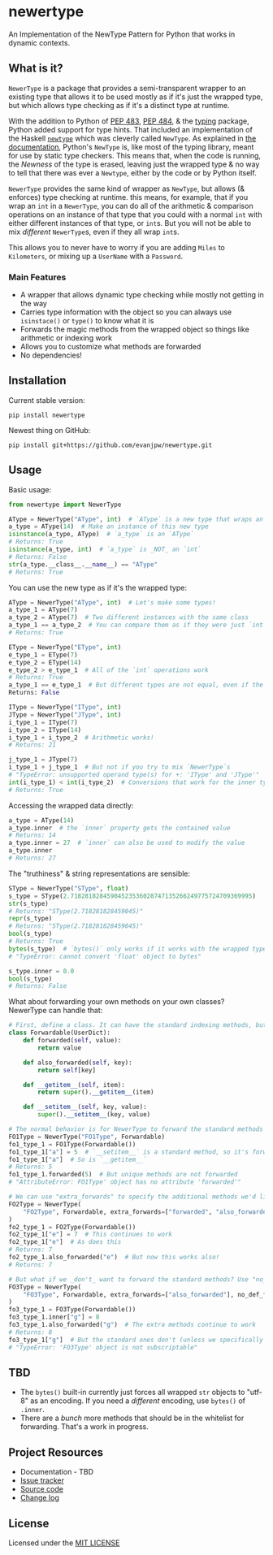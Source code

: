 # newertype

An Implementation of the NewType Pattern for Python that works in dynamic contexts.

## What is it?

`NewerType` is a package that provides a semi-transparent wrapper to an existing type that allows it to be used
mostly as if it's just the wrapped type, but which allows type checking as if it's a distinct type at runtime.

With the addition to Python of [PEP 483](https://peps.python.org/pep-0483/),
[PEP 484](https://peps.python.org/pep-0484/), & the
[typing](https://docs.python.org/3/library/typing.html#module-typing) package, Python added support for type
hints. That included an implementation of the Haskell [`newtype`](https://wiki.haskell.org/Newtype) which was
cleverly called `NewType`.
As explained in [the documentation](https://docs.python.org/3/library/typing.html#typing.NewType),
Python's `NewType` is, like most of the
typing library, meant for use by static type checkers. This means that, when the code is running, the _Newness_ of
the type is erased, leaving just the wrapped type & no way to tell that there was ever a `Newtype`, either by
the code or by Python itself.

`NewerType` provides the same kind of wrapper as `NewType`, but allows (& enforces) type checking at runtime.
this means, for example, that if you wrap an `int` in a `NewerType`, you can do all of the arithmetic &
comparison operations on an instance of that type that you could with a normal `int` with either different
instances of that type, or `int`s. But you will not be able to mix _different_ `NewerType`s, even if they
all wrap `int`s.

This allows you to never have to worry if you are adding `Miles` to `Kilometers`, or mixing up a `UserName`
with a `Password`.

### Main Features

* A wrapper that allows dynamic type checking while mostly not getting in the way
* Carries type information with the object so you can always use `isinstace()` or `type()` to know what it is
* Forwards the magic methods from the wrapped object so things like arithmetic or indexing work
* Allows you to customize what methods are forwarded
* No dependencies!

## Installation

Current stable version:
```shell
pip install newertype
```

Newest thing on GitHub:
```shell
pip install git+https://github.com/evanjpw/newertype.git
```

## Usage

Basic usage:

```python
from newertype import NewerType

AType = NewerType("AType", int)  # `AType` is a new type that wraps an int
a_type = AType(14)  # Make an instance of this new type
isinstance(a_type, AType)  # `a_type` is an `AType`
# Returns: True
isinstance(a_type, int)  # `a_type` is _NOT_ an `int`
# Returns: False
str(a_type.__class__.__name__) == "AType"
# Returns: True
```

You can use the new type as if it's the wrapped type:

```python
AType = NewerType("AType", int)  # Let's make some types!
a_type_1 = AType(7)
a_type_2 = AType(7)  # Two different instances with the same class
a_type_1 == a_type_2  # You can compare them as if they were just `int`s
# Returns: True

EType = NewerType("EType", int)
e_type_1 = EType(7)
e_type_2 = EType(14)
e_type_2 > e_type_1  # All of the `int` operations work
# Returns: True
a_type_1 == e_type_1  # But different types are not equal, even if the wrapped value is
Returns: False

IType = NewerType("IType", int)
JType = NewerType("JType", int)
i_type_1 = IType(7)
i_type_2 = IType(14)
i_type_1 + i_type_2  # Arithmetic works!
# Returns: 21

j_type_1 = JType(7)
i_type_1 + j_type_1  # But not if you try to mix `NewerType`s
# "TypeError: unsupported operand type(s) for +: 'IType' and 'JType'"
int(i_type_1) < int(i_type_2)  # Conversions that work for the inner type work also
# Returns: True
```

Accessing the wrapped data directly:

```python
a_type = AType(14)
a_type.inner  # the `inner` property gets the contained value
# Returns: 14
a_type.inner = 27  # `inner` can also be used to modify the value
a_type.inner
# Returns: 27
```

The "truthiness" & string representations are sensible:

```python
SType = NewerType("SType", float)
s_type = SType(2.71828182845904523536028747135266249775724709369995)
str(s_type)
# Returns: "SType(2.718281828459045)"
repr(s_type)
# Returns: "SType(2.718281828459045)"
bool(s_type)
# Returns: True
bytes(s_type)  # `bytes()` only works if it works with the wrapped type
# "TypeError: cannot convert 'float' object to bytes"

s_type.inner = 0.0
bool(s_type)
# Returns: False
```

What about forwarding your own methods on your own classes? NewerType can handle that:

```python
# First, define a class. It can have the standard indexing methods, but also some unique ones:
class Forwardable(UserDict):
    def forwarded(self, value):
        return value

    def also_forwarded(self, key):
        return self[key]

    def __getitem__(self, item):
        return super().__getitem__(item)

    def __setitem__(self, key, value):
        super().__setitem__(key, value)

# The normal behavior is for NewerType to forward the standard methods but ignore the custom ones:
FO1Type = NewerType("FO1Type", Forwardable)
fo1_type_1 = FO1Type(Forwardable())
fo1_type_1["a"] = 5  # `__setitem__` is a standard method, so it's forwarded
fo1_type_1["a"]  # So is `__getitem__`
# Returns: 5
fo1_type_1.forwarded(5)  # But unique methods are not forwarded
# "AttributeError: FO1Type' object has no attribute 'forwarded'"

# We can use "extra_forwards" to specify the additional methods we'd like to forward:
FO2Type = NewerType(
    "FO2Type", Forwardable, extra_forwards=["forwarded", "also_forwarded"]
)
fo2_type_1 = FO2Type(Forwardable())
fo2_type_1["e"] = 7  # This continues to work
fo2_type_1["e"]  # As does this
# Returns: 7
fo2_type_1.also_forwarded("e")  # But now this works also!
# Returns: 7

# But what if we _don't_ want to forward the standard methods? Use "no_def_forwards":
FO3Type = NewerType(
    "FO3Type", Forwardable, extra_forwards=["also_forwarded"], no_def_forwards=True
)
fo3_type_1 = FO3Type(Forwardable())
fo3_type_1.inner["g"] = 8
fo3_type_1.also_forwarded("g")  # The extra methods continue to work
# Returns: 8
fo3_type_1["g"]  # But the standard ones don't (unless we specifically mention them in "extra_forwards")
# "TypeError: 'FO3Type' object is not subscriptable"
```

## TBD

* The `bytes()` built-in currently just forces all wrapped `str` objects to "utf-8" as an encoding.
 If you need a *different* encoding, use `bytes()` of `.inner`.
* There are a *bunch* more methods that should be in the whitelist for forwarding. That's a work in progress.

## Project Resources

* Documentation - TBD
* [Issue tracker](https://github.com/evanjpw/newertype/issues)
* [Source code](https://github.com/evanjpw/newertype)
* [Change log](https://github.com/evanjpw/newertype/blob/main/CHANGELOG.md)

## License

Licensed under the [MIT LICENSE](https://www.mit.edu/~amini/LICENSE.md)
